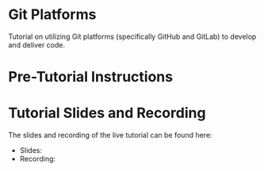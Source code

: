 # Git Platforms

Tutorial on utilizing Git platforms (specifically GitHub and GitLab) to develop and deliver code.

# Pre-Tutorial Instructions

<PlaceHolder>

# Tutorial Slides and Recording

The slides and recording of the live tutorial can be found here:

- Slides: [<PlaceHolder>]()
- Recording: [<PlaceHolder>]()
